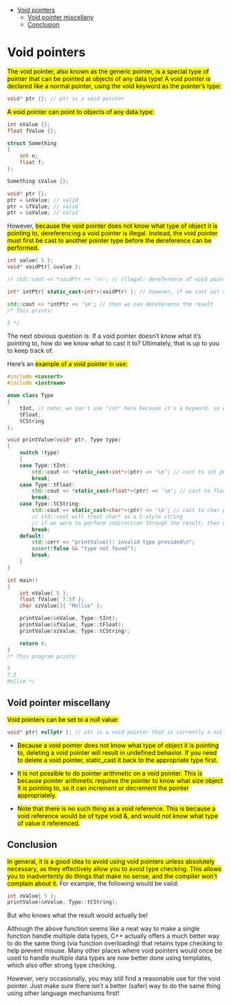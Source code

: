 - [Void pointers](#void-pointers)
  - [Void pointer miscellany](#void-pointer-miscellany)
  - [Conclusion](#conclusion)


# Void pointers

<mark>The void pointer, also known as the generic pointer, is a special type of pointer that can be pointed at objects of any data type! A void pointer is declared like a normal pointer, using the void keyword as the pointer’s type:</mark>

```cpp
void* ptr {}; // ptr is a void pointer
```

<mark>A void pointer can point to objects of any data type:</mark>

```cpp
int nValue {};
float fValue {};

struct Something
{
    int n;
    float f;
};

Something sValue {};

void* ptr {};
ptr = &nValue; // valid
ptr = &fValue; // valid
ptr = &sValue; // valid
```

However, <mark>because the void pointer does not know what type of object it is pointing to, dereferencing a void pointer is illegal. Instead, the void pointer must first be cast to another pointer type before the dereference can be performed.</mark>

```cpp
int value{ 5 };
void* voidPtr{ &value };

// std::cout << *voidPtr << '\n'; // illegal: dereference of void pointer

int* intPtr{ static_cast<int*>(voidPtr) }; // however, if we cast our void pointer to an int pointer...

std::cout << *intPtr << '\n'; // then we can dereference the result
/* This prints:

5 */
```

The next obvious question is: If a void pointer doesn’t know what it’s pointing to, how do we know what to cast it to? Ultimately, that is up to you to keep track of.

Here’s an <mark>example of a void pointer in use:</mark>

```cpp
#include <cassert>
#include <iostream>

enum class Type
{
    tInt, // note: we can't use "int" here because it's a keyword, so we'll use "tInt" instead
    tFloat,
    tCString
};

void printValue(void* ptr, Type type)
{
    switch (type)
    {
    case Type::tInt:
        std::cout << *static_cast<int*>(ptr) << '\n'; // cast to int pointer and perform indirection
        break;
    case Type::tFloat:
        std::cout << *static_cast<float*>(ptr) << '\n'; // cast to float pointer and perform indirection
        break;
    case Type::tCString:
        std::cout << static_cast<char*>(ptr) << '\n'; // cast to char pointer (no indirection)
        // std::cout will treat char* as a C-style string
        // if we were to perform indirection through the result, then we'd just print the single char that ptr is pointing to
        break;
    default:
        std::cerr << "printValue(): invalid type provided\n";
        assert(false && "type not found");
        break;
    }
}

int main()
{
    int nValue{ 5 };
    float fValue{ 7.5f };
    char szValue[]{ "Mollie" };

    printValue(&nValue, Type::tInt);
    printValue(&fValue, Type::tFloat);
    printValue(szValue, Type::tCString);

    return 0;
}
/* This program prints:

5
7.5
Mollie */
```

## Void pointer miscellany
<mark>Void pointers can be set to a null value:</mark>

```cpp
void* ptr{ nullptr }; // ptr is a void pointer that is currently a null pointer
```

- <mark>Because a void pointer does not know what type of object it is pointing to, deleting a void pointer will result in undefined behavior. If you need to delete a void pointer, static_cast it back to the appropriate type first.</mark>

- <mark>It is not possible to do pointer arithmetic on a void pointer. This is because pointer arithmetic requires the pointer to know what size object it is pointing to, so it can increment or decrement the pointer appropriately.</mark>

- <mark>Note that there is no such thing as a void reference. This is because a void reference would be of type void &, and would not know what type of value it referenced.</mark>

## Conclusion
<mark>In general, it is a good idea to avoid using void pointers unless absolutely necessary, as they effectively allow you to avoid type checking. This allows you to inadvertently do things that make no sense, and the compiler won’t complain about it.</mark> For example, the following would be valid:

```cpp
int nValue{ 5 };
printValue(&nValue, Type::tCString);
```

But who knows what the result would actually be!

Although the above function seems like a neat way to make a single function handle multiple data types, C++ actually offers a much better way to do the same thing (via function overloading) that retains type checking to help prevent misuse. Many other places where void pointers would once be used to handle multiple data types are now better done using templates, which also offer strong type checking.

However, very occasionally, you may still find a reasonable use for the void pointer. Just make sure there isn’t a better (safer) way to do the same thing using other language mechanisms first!
